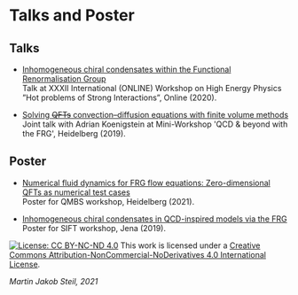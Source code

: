 # Talks and Poster

## Talks

* [Inhomogeneous chiral condensates within the Functional Renormalisation Group](../talks/20201111_HPSI_handout.pdf)<br/>
Talk at XXXII International (ONLINE) Workshop on High Energy Physics ”Hot problems of Strong Interactions”, Online (2020).

* [Solving ~~QFTs~~ convection–diffusion equations with finite volume methods](../talks/20190717-KT-Heidelberg_handout.pdf)<br/>
Joint talk with Adrian Koenigstein at Mini-Workshop 'QCD & beyond with the FRG', Heidelberg (2019).

## Poster

* [Numerical fluid dynamics for FRG flow equations: Zero-dimensional QFTs as numerical test cases](../poster/20210715-QMBS_Workshop_Heidelberg.pdf)<br/>
Poster for QMBS workshop, Heidelberg (2021).

* [Inhomogeneous chiral condensates in QCD-inspired models via the FRG](../poster/20191105-SIFT_Workshop_Jena.pdf)<br/>
Poster for SIFT workshop, Jena (2019).

[![License: CC BY-NC-ND 4.0](https://i.creativecommons.org/l/by-nc-nd/4.0/80x15.png)](http://creativecommons.org/licenses/by-nc-nd/4.0/)
This work is licensed under a [Creative Commons Attribution-NonCommercial-NoDerivatives 4.0 International License](http://creativecommons.org/licenses/by-nc-nd/4.0/).

<i>Martin Jakob Steil, 2021</i>
